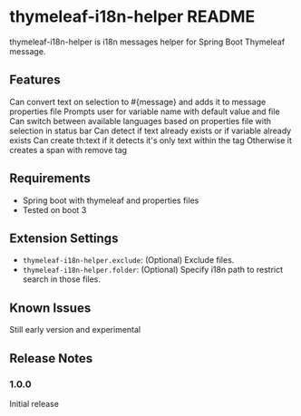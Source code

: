 # thymeleaf-i18n-helper README

thymeleaf-i18n-helper is i18n messages helper for Spring Boot Thymeleaf message.

## Features

Can convert text on selection to #{message} and adds it to message properties file
Prompts user for variable name with default value and file
Can switch between available languages based on properties file with selection in status bar
Can detect if text already exists or if variable already exists
Can create th:text if it detects it's only text within the tag
    Otherwise it creates a span with remove tag

## Requirements

- Spring boot with thymeleaf and properties files
- Tested on boot 3

## Extension Settings

- `thymeleaf-i18n-helper.exclude`: (Optional) Exclude files.
- `thymeleaf-i18n-helper.folder`: (Optional) Specify i18n path to restrict search in those files.

## Known Issues

Still early version and experimental

## Release Notes

### 1.0.0

Initial release
